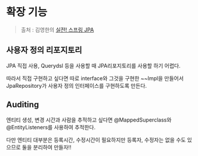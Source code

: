 확장 기능
==
> 출처 : 김영한의 [실전! 스프링 JPA](https://www.inflearn.com/course/스프링-데이터-JPA-실전/dashboard)

사용자 정의 리포지토리
--
JPA 직접 사용, Querydsl 등을 사용할 때
JPA리포지토리를 사용할 하기 어렵다.

따라서 직접 구현하고 싶다면 따로 interface와 그것을 구현한 ~~Impl을 만들어서 JpaRepository가 사용자 정의 인터페이스를 구현하도록 만든다.

Auditing
--
엔티티 생성, 변경 시간과 사람을 추적하고 싶다면 @MappedSuperclass와 @EntityListeners를 사용하여 추적한다.

다만 엔티티 대부분은 등록시간, 수정시간이 필요하지만 등록자, 수정자는 없을 수도 있으므로 둘을 분리하여 만들자!!